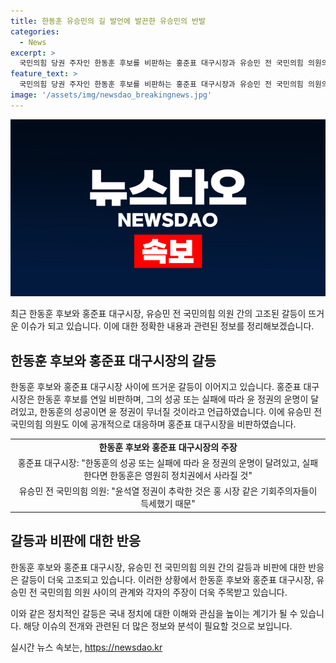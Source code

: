 ```yaml
---
title: 한동훈 유승민의 길 발언에 발끈한 유승민의 반발
categories:
  - News
excerpt: >
  국민의힘 당권 주자인 한동훈 후보를 비판하는 홍준표 대구시장과 유승민 전 국민의힘 의원의 공방이 이어지고 있다. 홍시장은 한 후보를 비난하면서 그의 성공은 윤 정권의 몰락을 야기할 것이라며, 실패할 경우 한 후보는 영원히 정치에서 사라질 것이라고 주장하고 있다. 이에 유 전 의원은 홍 시장을 기회주의자로 비판하며, 신랄한 반응을 보였다. 또한, 홍 시장은 한 후보와 진중권 교수를 비난하면서, 당이 얼치기들에게 휘둘리고 있다고 지적했다.
feature_text: >
  국민의힘 당권 주자인 한동훈 후보를 비판하는 홍준표 대구시장과 유승민 전 국민의힘 의원의 공방이 이어지고 있다. 홍시장은 한 후보를 비난하면서 그의 성공은 윤 정권의 몰락을 야기할 것이라며, 실패할 경우 한 후보는 영원히 정치에서 사라질 것이라고 주장하고 있다. 이에 유 전 의원은 홍 시장을 기회주의자로 비판하며, 신랄한 반응을 보였다. 또한, 홍 시장은 한 후보와 진중권 교수를 비난하면서, 당이 얼치기들에게 휘둘리고 있다고 지적했다.
image: '/assets/img/newsdao_breakingnews.jpg'
---
```


<p><img src="/assets/img/newsdao_breakingnews.jpg" alt="flaretime 속보" /></p>

<p>최근 한동훈 후보와 홍준표 대구시장, 유승민 전 국민의힘 의원 간의 고조된 갈등이 뜨거운 이슈가 되고 있습니다. 이에 대한 정확한 내용과 관련된 정보를 정리해보겠습니다.</p>

<h2 data-ke-size="size26">한동훈 후보와 홍준표 대구시장의 갈등</h2>

<p data-ke-size="size16">한동훈 후보와 홍준표 대구시장 사이에 뜨거운 갈등이 이어지고 있습니다. 홍준표 대구시장은 한동훈 후보를 연일 비판하며, 그의 성공 또는 실패에 따라 윤 정권의 운명이 달려있고, 한동훈의 성공이면 윤 정권이 무너질 것이라고 언급하였습니다. 이에 유승민 전 국민의힘 의원도 이에 공개적으로 대응하며 홍준표 대구시장을 비판하였습니다.</p>

<table>
  <tr>
    <td style="text-align: center; height: 17px;"><b>한동훈 후보와 홍준표 대구시장의 주장</b></td>
  </tr>
  <tr>
    <td style="text-align: center; height: 17px;">홍준표 대구시장: "한동훈의 성공 또는 실패에 따라 윤 정권의 운명이 달려있고, 실패한다면 한동훈은 영원히 정치권에서 사라질 것"</td>
  </tr>
  <tr>
    <td style="text-align: center; height: 17px;">유승민 전 국민의힘 의원: "윤석열 정권이 추락한 것은 홍 시장 같은 기회주의자들이 득세했기 때문"</td>
  </tr>
</table>

<h2 data-ke-size="size26">갈등과 비판에 대한 반응</h2>

<p data-ke-size="size16">한동훈 후보와 홍준표 대구시장, 유승민 전 국민의힘 의원 간의 갈등과 비판에 대한 반응은 갈등이 더욱 고조되고 있습니다. 이러한 상황에서 한동훈 후보와 홍준표 대구시장, 유승민 전 국민의힘 의원 사이의 관계와 각자의 주장이 더욱 주목받고 있습니다.</p>

<p>이와 같은 정치적인 갈등은 국내 정치에 대한 이해와 관심을 높이는 계기가 될 수 있습니다. 해당 이슈의 전개와 관련된 더 많은 정보와 분석이 필요할 것으로 보입니다.</p>
실시간 뉴스 속보는, <a href="https://newsdao.kr" rel="dofollow">https://newsdao.kr</a>


